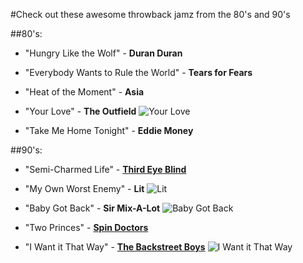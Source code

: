 #Check out these awesome throwback jamz from the 80's and 90's

##80's:
* "Hungry Like the Wolf" - **Duran Duran**

* "Everybody Wants to Rule the World" - **Tears for Fears**

* "Heat of the Moment" - **Asia**

* "Your Love" - **The Outfield**
![Your Love](http://1.bp.blogspot.com/_52eoXY6hh5Q/SA1PYC8tMtI/AAAAAAAAAQI/cSb2oXP3Yms/s320/The%2BOutfield%2B-%2BPlay%2BDeep.jpg)

* "Take Me Home Tonight" - **Eddie Money**


##90's:
* "Semi-Charmed Life" - **[Third Eye Blind](http://thirdeyeblind.com/)**

* "My Own Worst Enemy" - **Lit**
![Lit](https://38.media.tumblr.com/tumblr_m9ctpwO2Re1rez557o1_cover.jpg)

* "Baby Got Back" - **Sir Mix-A-Lot**
![Baby Got Back](http://upload.wikimedia.org/wikipedia/en/b/b0/BabyGotBack.jpg)

* "Two Princes" - **[Spin Doctors](https://www.facebook.com/spindoctorsband)**

* "I Want it That Way" - **[The Backstreet Boys](http://www.backstreetboys.com/)**
![I Want it That Way](http://31.media.tumblr.com/d1d50e673f0392c7f2b45ed866efa918/tumblr_mlbnifgQhc1s1qicno1_500.gif)
